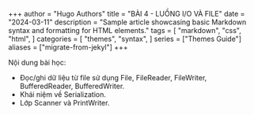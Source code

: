 +++
author = "Hugo Authors"
title = "BÀI 4 - LUỒNG I/O VÀ FILE"
date = "2024-03-11"
description = "Sample article showcasing basic Markdown syntax and formatting for HTML elements."
tags = [
    "markdown",
    "css",
    "html",
]
categories = [
    "themes",
    "syntax",
]
series = ["Themes Guide"]
aliases = ["migrate-from-jekyl"]
+++

Nội dung bài học:
 - Đọc/ghi dữ liệu từ file sử dụng File, FileReader, FileWriter, BufferedReader, BufferedWriter.
 - Khái niệm về Serialization.
 - Lớp Scanner và PrintWriter.
